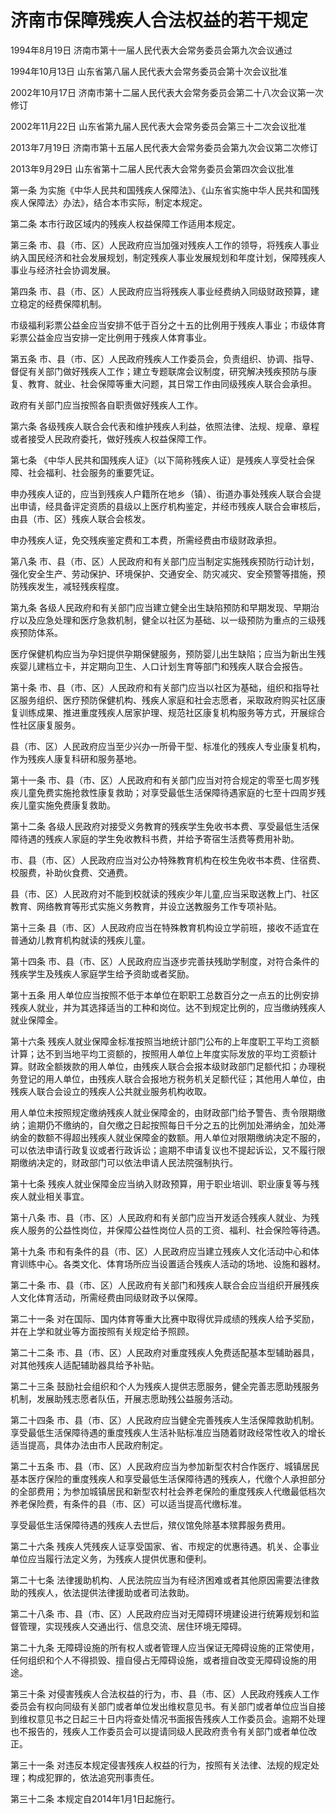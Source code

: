 # 济南市保障残疾人合法权益的若干规定

1994年8月19日 济南市第十一届人民代表大会常务委员会第九次会议通过

1994年10月13日 山东省第八届人民代表大会常务委员会第十次会议批准

2002年10月17日 济南市第十二届人民代表大会常务委员会第二十八次会议第一次修订

2002年11月22日 山东省第九届人民代表大会常务委员会第三十二次会议批准

2013年7月19日 济南市第十五届人民代表大会常务委员会第九次会议第二次修订

2013年9月29日 山东省第十二届人民代表大会常务委员会第四次会议批准



第一条 为实施《中华人民共和国残疾人保障法》、《山东省实施中华人民共和国残疾人保障法〉办法》，结合本市实际，制定本规定。

第二条 本市行政区域内的残疾人权益保障工作适用本规定。

第三条 市、县（市、区）人民政府应当加强对残疾人工作的领导，将残疾人事业纳入国民经济和社会发展规划，制定残疾人事业发展规划和年度计划，保障残疾人事业与经济社会协调发展。

第四条 市、县（市、区）人民政府应当将残疾人事业经费纳入同级财政预算，建立稳定的经费保障机制。

市级福利彩票公益金应当安排不低于百分之十五的比例用于残疾人事业；市级体育彩票公益金应当安排一定比例用于残疾人体育事业。

第五条 市、县（市、区）人民政府残疾人工作委员会，负责组织、协调、指导、督促有关部门做好残疾人工作；建立专题联席会议制度，研究解决残疾预防与康复、教育、就业、社会保障等重大问题，其日常工作由同级残疾人联合会承担。

政府有关部门应当按照各自职责做好残疾人工作。

第六条 各级残疾人联合会代表和维护残疾人利益，依照法律、法规、规章、章程或者接受人民政府委托，做好残疾人权益保障工作。

第七条 《中华人民共和国残疾人证》（以下简称残疾人证）是残疾人享受社会保障、社会福利、社会服务的重要凭证。

申办残疾人证的，应当到残疾人户籍所在地乡（镇）、街道办事处残疾人联合会提出申请，经具备评定资质的县级以上医疗机构鉴定，并经市残疾人联合会审核后，由县（市、区）残疾人联合会核发。

申办残疾人证，免交残疾鉴定费和工本费，所需经费由市级财政承担。

第八条 市、县（市、区）人民政府和有关部门应当制定实施残疾预防行动计划，强化安全生产、劳动保护、环境保护、交通安全、防灾减灾、安全预警等措施，预防残疾发生，减轻残疾程度。

第九条 各级人民政府和有关部门应当建立健全出生缺陷预防和早期发现、早期治疗以及应急处理和医疗急救机制，健全以社区为基础、以一级预防为重点的三级残疾预防体系。

医疗保健机构应当为孕妇提供孕期保健服务，预防婴儿出生缺陷；应当为新出生残疾婴儿建档立卡，并定期向卫生、人口计划生育等部门和残疾人联合会报告。

第十条 市、县（市、区）人民政府和有关部门应当以社区为基础，组织和指导社区服务组织、医疗预防保健机构、残疾人家庭和社会志愿者，采取政府购买社区康复训练成果、推进重度残疾人居家护理、规范社区康复机构服务等方式，开展综合性社区康复服务。

县（市、区）人民政府应当至少兴办一所骨干型、标准化的残疾人专业康复机构，作为残疾人康复科研和服务基地。

第十一条 市、县（市、区）人民政府和有关部门应当对符合规定的零至七周岁残疾儿童免费实施抢救性康复救助；对享受最低生活保障待遇家庭的七至十四周岁残疾儿童实施免费康复救助。

第十二条 各级人民政府对接受义务教育的残疾学生免收书本费、享受最低生活保障待遇的残疾人家庭的学生免收教科书费，并给予寄宿生活费等费用补助。

市、县（市、区）人民政府应当对公办特殊教育机构在校生免收书本费、住宿费、校服费，补助伙食费、交通费。

县（市、区）人民政府对不能到校就读的残疾少年儿童,应当采取送教上门、社区教育、网络教育等形式实施义务教育，并设立送教服务工作专项补贴。

第十三条 县（市、区）人民政府应当在特殊教育机构设立学前班，接收不适宜在普通幼儿教育机构就读的残疾儿童。

第十四条 市、县（市、区）人民政府应当逐步完善扶残助学制度，对符合条件的残疾学生及残疾人家庭学生给予资助或者奖励。

第十五条 用人单位应当按照不低于本单位在职职工总数百分之一点五的比例安排残疾人就业，并为其选择适当的工种和岗位。达不到规定比例的，应当缴纳残疾人就业保障金。

第十六条 残疾人就业保障金标准按照当地统计部门公布的上年度职工平均工资额计算；达不到当地平均工资额的，按照用人单位上年度实际发放的平均工资额计算。财政全额拨款的用人单位，由残疾人联合会报本级财政部门足额代扣；办理税务登记的用人单位，由残疾人联合会报地方税务机关足额代征；其他用人单位，由残疾人联合会设立的残疾人公共就业服务机构收取。

用人单位未按照规定缴纳残疾人就业保障金的，由财政部门给予警告、责令限期缴纳；逾期仍不缴纳的，自欠缴之日起按照每日千分之五的比例加处滞纳金，加处滞纳金的数额不得超出残疾人就业保障金的数额。用人单位对限期缴纳决定不服的，可以依法申请行政复议或者行政诉讼；逾期不申请复议也不提起诉讼，又不履行限期缴纳决定的，财政部门可以依法申请人民法院强制执行。

第十七条 残疾人就业保障金应当纳入财政预算，用于职业培训、职业康复等与残疾人就业相关事宜。

第十八条 市、县（市、区）人民政府和有关部门应当开发适合残疾人就业、为残疾人服务的公益性岗位，并保障公益性岗位人员的工资、福利、社会保险等待遇。

第十九条 市和有条件的县（市、区）人民政府应当建立残疾人文化活动中心和体育训练中心。各类文化、体育场所应当设置适合残疾人活动的场地、设施和器材。

第二十条 市、县（市、区）人民政府有关部门和残疾人联合会应当组织开展残疾人文化体育活动，所需经费由同级财政予以保障。

第二十一条 对在国际、国内体育等重大比赛中取得优异成绩的残疾人给予奖励，并在上学和就业等方面按照有关规定给予照顾。

第二十二条 市、县（市、区）人民政府对重度残疾人免费适配基本型辅助器具，对其他残疾人适配辅助器具给予补贴。

第二十三条 鼓励社会组织和个人为残疾人提供志愿服务，健全完善志愿助残服务机制，发展助残志愿者队伍，开展志愿助残公益服务活动。

第二十四条 市、县（市、区）人民政府应当健全完善残疾人生活保障救助机制。享受最低生活保障待遇的重度残疾人生活补贴标准应当随着财政经常性收入的增长适当提高，具体办法由市人民政府制定。

第二十五条 市、县（市、区）人民政府应当为参加新型农村合作医疗、城镇居民基本医疗保险的重度残疾人和享受最低生活保障待遇的残疾人，代缴个人承担部分的全部费用；为参加城镇居民和新型农村社会养老保险的重度残疾人代缴最低档次养老保险费，有条件的县（市、区）可以适当提高代缴标准。

享受最低生活保障待遇的残疾人去世后，殡仪馆免除基本殡葬服务费用。

第二十六条 残疾人凭残疾人证享受国家、省、市规定的优惠待遇。机关、企事业单位应当履行法定义务，为残疾人提供优惠和便利。

第二十七条 法律援助机构、人民法院应当为有经济困难或者其他原因需要法律救助的残疾人，依法提供法律援助或者司法救助。

第二十八条 市、县（市、区）人民政府应当对无障碍环境建设进行统筹规划和监督管理，实现残疾人交通出行、信息交流、居住环境无障碍。

第二十九条 无障碍设施的所有权人或者管理人应当保证无障碍设施的正常使用，任何组织和个人不得损毁、擅自侵占无障碍设施，或者擅自改变无障碍设施的用途。

第三十条 对侵害残疾人合法权益的行为，市、县（市、区）人民政府残疾人工作委员会有权向同级有关部门或者单位发出维权意见书。有关部门或者单位应当自接到维权意见书之日起三十日内将查处情况书面报告残疾人工作委员会。逾期不处理也不报告的，残疾人工作委员会可以提请同级人民政府责令有关部门或者单位改正。

第三十一条 对违反本规定侵害残疾人权益的行为，按照有关法律、法规的规定处理；构成犯罪的，依法追究刑事责任。

第三十二条 本规定自2014年1月1日起施行。